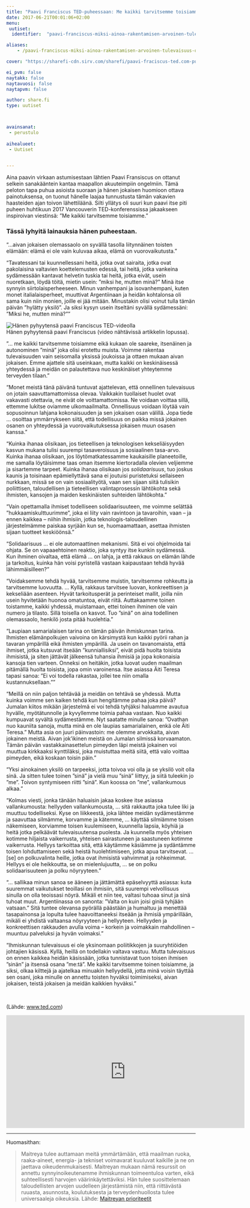 ```yaml
---
title: "Paavi Franciscus TED-puheessaan: Me kaikki tarvitsemme toisiamme"
date: 2017-06-21T00:01:06+02:00
menu:
 uutiset:
  identifier:  "paavi-franciscus-miksi-ainoa-rakentamisen-arvoinen-tulevaisuus-on-kaikki-mukaan-ottava"

aliases:
    - /paavi-franciscus-miksi-ainoa-rakentamisen-arvoinen-tulevaisuus-on-kaikki-mukaan-ottava/

cover: "https://sharefi-cdn.sirv.com/sharefi/paavi-fraciscus-ted.com-puhe-huhtikuu-2017.jpg?cw=490&ch=250"

ei_pvm: false
naytakk: false
naytavuosi: false
naytapvm: false

author: share.fi
type: uutiset



avainsanat:
 - perustulo
 
aihealueet:
 - Uutiset
 

---
```

<p class="alustus">Aina paavin virkaan astumisestaan lähtien Paavi Fransiscus on ottanut selkein sanakääntein kantaa maapallon akuuteimpiin ongelmiin. Tämä peloton tapa puhua asioista suoraan ja hänen jokaisen huomioon ottava painotuksensa, on tuonut hänelle laajaa tunnustusta tämän vakavien haasteiden ajan toivon lähettiläänä. Silti yllätys oli suuri kun paavi itse piti puheen huhtikuun 2017 Vancouverin TED-konferenssissa jakaakseen inspiroivan viestinsä: ”Me kaikki tarvitsemme toisiamme.”</p>

<h3 id="toc_0">Tässä lyhyitä lainauksia hänen puheestaan.</h3>
<p>“…aivan jokaisen olemassaolo on syvällä tasolla liitynnäinen toisten elämään: elämä ei ole vain kuluvaa aikaa, elämä on vuorovaikutusta.”</p>
<p>“Tavatessani tai kuunnellessani heitä, jotka ovat sairaita, jotka ovat pakolaisina valtavien koettelemusten edessä, tai heitä, jotka vankeina sydämessään kantavat helvetin tuskia tai heitä, jotka eivät, usein nuoretkaan, löydä töitä, mietin usein: ”miksi he, mutten minä?” Minä itse synnyin siirtolaisperheeseen. Minun vanhempani ja isovanhempani, kuten monet italialaisperheet, muuttivat Argentiinaan ja heidän kohtalonsa oli sama kuin niin monien, joille ei jää mitään. Minustakin olisi voinut tulla tämän päivän ”hylätty yksilö”. Ja siksi kysyn usein itseltäni syvällä sydämessäni: ”Miksi he, mutten minä?””</p>
<p><img src="https://sharefi-cdn.sirv.com/sharefi/paavi-fraciscus-ted.com-puhe-huhtikuu-2017.jpg" alt="Hänen pyhyytensä paavi Franciscus TED-videolla" /><br />Hänen pyhyytensä paavi Franciscus (video nähtävissä artikkelin lopussa).</p>
<p>”… me kaikki tarvitsemme toisiamme eikä kukaan ole saareke, itsenäinen ja autonominen ”minä” joka olisi erotettu muista. Voimme rakentaa tulevaisuuden vain seisomalla yksissä joukoissa ja ottaen mukaan aivan jokaisen. Emme ajattele sitä useinkaan, mutta kaikki on keskinäisessä yhteydessä ja meidän on palautettava nuo keskinäiset yhteytemme terveyden tilaan.”</p>
<p>“Monet meistä tänä päivänä tuntuvat ajattelevan, että onnellinen tulevaisuus on jotain saavuttamattomissa olevaa. Vaikkakin tuollaiset huolet ovat vakavasti otettavia, ne eivät ole voittamattomissa. Ne voidaan voittaa sillä, ettemme lukitse oviamme ulkomaailmalta. Onnellisuus voidaan löytää vain sopusoinnun lahjana kokonaisuuden ja sen jokaisen osan välillä. Jopa tiede … osoittaa ymmärrykseen siitä, että todellisuus on paikka missä jokainen osanen on yhteydessä ja vuorovaikutuksessa jokaisen muun osasen kanssa.”</p>
<p>“Kuinka ihanaa olisikaan, jos tieteellisen ja teknologisen kekseliäisyyden kasvun mukana tulisi suurempi tasaveroisuus ja sosiaalinen tasa-arvo. Kuinka ihanaa olisikaan, jos löytömatkatessamme kaukaisille planeetoille, me samalla löytäisimme taas oman itsemme kiertoradalla olevien veljiemme ja sisartemme tarpeet. Kuinka ihanaa olisikaan jos <em>solidaarisuus</em>, tuo joskus kaunis ja toisinaan epämiellyttävä sana ei joutuisi puristetuksi sellaiseen nurkkaan, missä se on vain sosiaalityötä, vaan sen sijaan siitä tulisikin poliittisen, taloudellisen ja tieteellisen valintaprosessin lähtökohta sekä ihmisten, kansojen ja maiden keskinäisten suhteiden lähtökohta.”</p>
<p>“Vain opettamalla ihmiset todelliseen solidaarisuuteen, me voimme selättää ”hukkaamiskulttuurimme”, joka ei liity vain ravintoon ja tavaroihin, vaan – ja ennen kaikkea – niihin ihmisiin, jotka teknologis-taloudellinen järjestelmämme paiskaa syrjään kun se, huomaamattaan, asettaa ihmisten sijaan tuotteet keskiöönsä.”</p>
<p>“Solidaarisuus … ei ole automaattinen mekanismi. Sitä ei voi ohjelmoida tai ohjata. Se on vapaaehtoinen reaktio, joka syntyy itse kunkin sydämessä. Kun ihminen oivaltaa, että elämä … on lahja, ja että rakkaus on elämän lähde ja tarkoitus, kuinka hän voisi pyristellä vastaan kaipaustaan tehdä hyvää lähimmäisilleen?”</p>
<p>“Voidaksemme tehdä hyvää, tarvitsemme muistin, tarvitsemme rohkeutta ja tarvitsemme luovuutta. … Kyllä, rakkaus tarvitsee luovan, konkreettisen ja kekseliään asenteen. Hyvät tarkoitusperät ja perinteiset mallit, joilla niin usein hyvitetään huonoa omatuntoa, eivät riitä. Auttakaamme toinen toistamme, kaikki yhdessä, muistamaan, ettei toinen ihminen ole vain numero ja tilasto. Sillä toisella on kasvot. Tuo ”sinä” on aina todellinen olemassaolo, henkilö josta pitää huolehtia.”</p>
<p>“Laupiaan samarialaisen tarina on tämän päivän ihmiskunnan tarina. Ihmisten elämänpolkujen vaivoina on kärsimystä kun kaikki pyörii rahan ja tavaran ympärillä eikä ihmisten ympärillä. Ja usein on tavanomaista, että ihmiset, jotka kutsuvat itseään ”kunniallisiksi”, eivät pidä huolta toisista ihmisistä, ja siten jättävät jälkeensä tuhansia ihmisiä ja jopa kokonaisia kansoja tien varteen. Onneksi on heitäkin, jotka luovat uuden maailman pitämällä huolta toisista, jopa omin varoinensa. Itse asiassa Äiti Teresa tapasi sanoa: ”Ei voi todella rakastaa, jollei tee niin omalla kustannuksellaan.””</p>
<p>“Meillä on niin paljon tehtävää ja meidän on tehtävä se yhdessä. Mutta kuinka voimme sen kaiken tehdä kun hengitämme pahaa joka päivä? Jumalan kiitos mikään järjestelmä ei voi tehdä tyhjäksi haluamme avautua hyvälle, myötätunnolle ja kyvyllemme toimia pahaa vastaan. Nuo kaikki kumpuavat syvältä sydämestämme. Nyt saatatte minulle sanoa: ”Ovathan nuo kauniita sanoja, mutta minä en ole laupias samarialainen, enkä ole Äiti Teresa.” Mutta asia on juuri päinvastoin: me olemme arvokkaita, aivan jokainen meistä. Aivan jok’ikinen meistä on Jumalan silmissä korvaamaton. Tämän päivän vastakkainasettelun pimeyden läpi meistä jokainen voi muuttua kirkkaaksi kynttiläksi, joka muistuttaa meitä siitä, että valo voittaa pimeyden, eikä koskaan toisin päin.”</p>
<p>“Yksi ainokainen yksilö on tarpeeksi, jotta toivoa voi olla ja se yksilö voit olla sinä. Ja sitten tulee toinen ”sinä” ja vielä muu ”sinä” liittyy, ja siitä tuleekin jo ”me”. Toivon syntymiseen riitti ”sinä”. Kun koossa on ”me”, vallankumous alkaa.”</p>
<p>“Kolmas viesti, jonka tänään haluaisin jakaa koskee itse asiassa vallankumousta: hellyyden vallankumousta, … sitä rakkautta joka tulee liki ja muuttuu todelliseksi. Kyse on liikkeestä, joka lähtee meidän sydämestämme ja saavuttaa silmämme, korvamme ja kätemme, … käyttää silmiämme toisen näkemiseen, korviamme toisen kuulemiseen, kuunnella lapsia, köyhiä ja heitä jotka pelkäävät tulevaisuutensa puolesta. Ja kuunnella myös yhteisen kotimme hiljaista vaikerrusta, yhteisen sairastuneen ja saastuneen kotimme vaikerrusta. Hellyys tarkoittaa sitä, että käytämme käsiämme ja sydäntämme toisen lohduttamiseen sekä heistä huolehtimiseen, jotka apua tarvitsevat. … [se] on polkuvalinta heille, jotka ovat ihmisistä vahvimmat ja rohkeimmat. Hellyys ei ole heikkoutta, se on mielenlujuutta, … se on polku solidaarisuuteen ja polku nöyryyteen.”</p>
<p>“… sallikaa minun sanoa se ääneen ja jättämättä epäselvyyttä asiassa: kuta suuremmat vaikutukset teoillasi on ihmisiin, sitä suurempi velvollisuus sinulla on olla teoissasi nöyrä. Mikäli et niin tee, valtasi tuhoaa sinut ja sinä tuhoat muut. Argentiinassa on sanonta: ”Valta on kuin joisi giniä tyhjään vatsaan.” Sitä tuntee olevansa pyörällä päästään ja humaltuu ja menettää tasapainonsa ja lopulta tulee haavoittaneeksi itseään ja ihmisiä ympärillään, mikäli ei yhdistä valtaansa nöyryyteen ja hellyyteen. Hellyyden ja konkreettisen rakkauden avulla voima – korkein ja voimakkain mahdollinen – muuntuu palveluksi ja hyvän voimaksi.”</p>
<p>“Ihmiskunnan tulevaisuus ei ole yksinomaan poliitikkojen ja suuryhtiöiden johtajien käsissä. Kyllä, heillä on todellakin valtava vastuu. Mutta tulevaisuus on ennen kaikkea heidän käsissään, jotka tunnistavat tuon toisen ihmisen ”sinän” ja itsensä osana ”me:tä”. Me kaikki tarvitsemme toinen toisiamme, ja siksi, olkaa kilttejä ja ajatelkaa minuakin hellyydellä, jotta minä voisin täyttää sen osani, joka minulle on annettu toisten hyväksi toimimiseksi, aivan jokaisen, teistä jokaisen ja meidän kaikkien hyväksi.”</p>
<p>&nbsp;</p>
<p>(Lähde: <a href="https://www.ted.com/talks/pope_francis_why_the_only_future_worth_building_includes_everyone?language=en"  class="external" rel="nofollow" target="_blank">www.ted.com</a>)</p>
<div>
<div><iframe src="https://embed.ted.com/talks/lang/en/pope_francis_why_the_only_future_worth_building_includes_everyone" scrolling="no" allowfullscreen="allowfullscreen" data-mce-fragment="1" width="634" height="300" frameborder="0"></iframe></div>
</div>
</div>
</div>
<hr class="half-wide">
<p>Huomasithan:</p>
<blockquote><p>Maitreya tulee auttamaan meitä ymmärtämään, että maailman ruoka, raaka-aineet, energia- ja tekniset voimavarat kuuluvat kaikille ja ne on jaettava oikeudenmukaisesti. Maitreyan mukaan nämä resurssit on annettu synnyinoikeutenamme ihmiskunnan toimeentuloa varten, eikä suhteellisesti harvojen väärinkäytettäviksi. Hän tulee suosittelemaan taloudellisten arvojen uudelleen järjestämistä niin, että riittävästä ruuasta, asunnosta, koulutuksesta ja terveydenhuollosta tulee universaaleja oikeuksia. Lähde: <a href="https://www.share.fi/maitreya/maitreyan-prioriteetit" target="_blank" rel="noopener noreferrer">Maitreyan prioriteetit</a></p></blockquote>